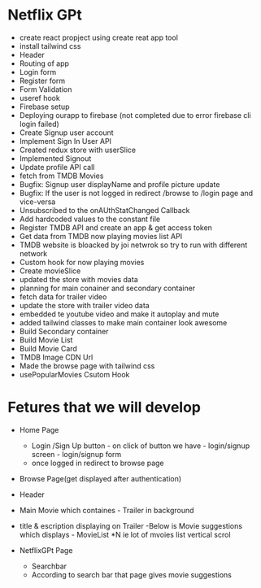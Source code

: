 # Netflix GPt

- create react propject using create reat app tool
- install tailwind css
- Header
- Routing of app
- Login form
- Register form
- Form Validation
- useref hook
- Firebase setup
- Deploying ourapp to firebase (not completed due to error firebase cli login failed)
- Create Signup user account
- Implement Sign In User API
- Created redux store with userSlice
- Implemented Signout
- Update profile API call
- fetch from TMDB Movies
- Bugfix: Signup user displayName and profile picture update
- Bugfix: If the user is not logged in redirect /browse to /login page and vice-versa
- Unsubscribed to the onAUthStatChanged Callback
- Add hardcoded values to the constant file
- Register TMDB API and create an app & get access token
- Get data from TMDB now playing movies list API
- TMDB website is bloacked by joi netwrok so try to run with different network
- Custom hook for now playing movies
- Create movieSlice
- updated the store with movies data
- planning for main conainer and secondary container
- fetch data for trailer video
- update the store with trailer video data
- embedded te youtube video and make it autoplay and mute
- added tailwind classes to make main container look awesome
- Build Secondary container
- Build Movie List
- Build Movie Card
- TMDB Image CDN Url
- Made the browse page with tailwind css
- usePopularMovies Csutom Hook

# Fetures that we will develop

- Home Page
  - Login /Sign Up button - on click of button we have - login/signup screen - login/signup form
  - once logged in redirect to browse page
- Browse Page(get displayed after authentication)
- Header
- Main Movie which containes - Trailer in background
- title & escription displaying on Trailer
  -Below is Movie suggestions which displays - MovieList \*N ie lot of mvoies list vertical scrol

- NetflixGPt Page
  - Searchbar
  - According to search bar that page gives movie suggestions
